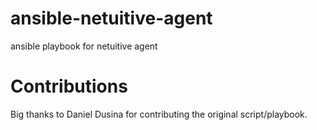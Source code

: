 # ansible-netuitive-agent
ansible playbook for netuitive agent

# Contributions
Big thanks to Daniel Dusina for contributing the original script/playbook.  
